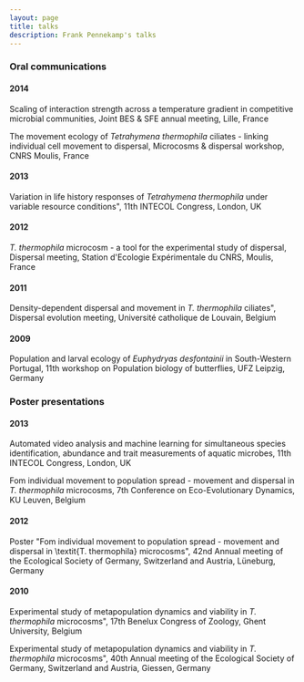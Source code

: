 ```yaml
---
layout: page
title: talks
description: Frank Pennekamp's talks
---
```


### <a name="talks"></a>Oral communications

#### 2014
Scaling of interaction strength across a temperature gradient in competitive microbial communities, Joint BES & SFE annual meeting, Lille, France

The movement ecology of _Tetrahymena thermophila_ ciliates - linking individual cell movement to dispersal, Microcosms & dispersal workshop, CNRS Moulis, France 

#### 2013
Variation in life history responses of _Tetrahymena thermophila_ under variable resource conditions", 11th INTECOL Congress, London, UK

#### 2012
_T. thermophila_ microcosm - a tool for the experimental study of dispersal, Dispersal meeting, Station d'Ecologie Expérimentale du CNRS, Moulis, France

#### 2011
Density-dependent dispersal and movement in _T. thermophila_ ciliates", Dispersal evolution meeting, Université catholique de Louvain, Belgium

#### 2009
Population and larval ecology of _Euphydryas desfontainii_ in South-Western Portugal, 11th workshop on Population biology of butterflies, UFZ Leipzig, Germany


### <a name="poster"></a>Poster presentations

#### 2013
Automated video analysis and machine learning for simultaneous species identification, abundance and trait measurements of aquatic microbes, 11th INTECOL Congress, London, UK

Fom individual movement to population spread - movement and dispersal in _T. thermophila_ microcosms, 7th Conference on Eco-Evolutionary Dynamics, KU Leuven, Belgium

#### 2012
Poster "Fom individual movement to population spread - movement and dispersal in \textit{T. thermophila} microcosms", 42nd Annual meeting of the Ecological Society of Germany, Switzerland and Austria, Lüneburg, Germany

#### 2010
Experimental study of metapopulation dynamics and viability in _T. thermophila_ microcosms", 17th Benelux Congress of Zoology, Ghent University, Belgium

Experimental study of metapopulation dynamics and viability in _T. thermophila_ microcosms", 40th Annual meeting of the Ecological Society of Germany, Switzerland and Austria, Giessen, Germany



